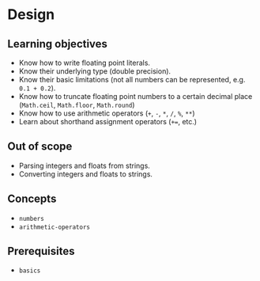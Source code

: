 # Design

## Learning objectives

- Know how to write floating point literals.
- Know their underlying type (double precision).
- Know their basic limitations (not all numbers can be represented, e.g. `0.1 + 0.2`).
- Know how to truncate floating point numbers to a certain decimal place (`Math.ceil`, `Math.floor`, `Math.round`)
- Know how to use arithmetic operators (`+`, `-`, `*`, `/`, `%`, `**`)
- Learn about shorthand assignment operators (`+=`, etc.)

## Out of scope

- Parsing integers and floats from strings.
- Converting integers and floats to strings.

## Concepts

- `numbers`
- `arithmetic-operators`

## Prerequisites

- `basics`